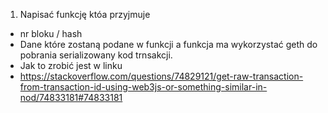 1. Napisać funkcję któa przyjmuje
- nr bloku / hash
- Dane które zostaną podane w funkcji a funkcja ma wykorzystać geth do pobrania serializowany kod trnsakcji.
- Jak to zrobić jest w linku
- https://stackoverflow.com/questions/74829121/get-raw-transaction-from-transaction-id-using-web3js-or-something-similar-in-nod/74833181#74833181